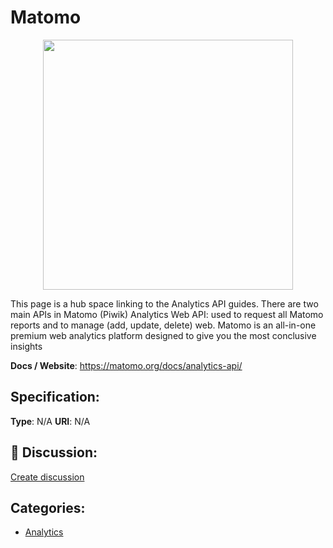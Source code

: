 # Matomo
<p align="center">
    <img width="400" src="https://raw.githubusercontent.com/apis-list/apis-list/apis/matomo/logo_256x256.png" />
</p>

This page is a hub space linking to the Analytics API guides.  There are two main APIs in Matomo (Piwik) Analytics Web API: used to request all Matomo reports and to manage (add, update, delete) web. Matomo is an all-in-one premium web analytics platform designed to give you the most conclusive insights

**Docs / Website**: https://matomo.org/docs/analytics-api/

## Specification:
**Type**:  N/A 
**URI**:  N/A 

## 💬 Discussion:
[Create discussion](link)

## Categories:
- [Analytics](https://github.com/apis-list/apis-list#analytics)






